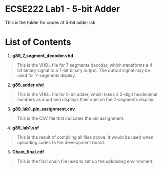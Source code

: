 # ECSE222 Lab1 - 5-bit Adder  
This is the folder for codes of 5-bit adder lab.  

# List of Contents  
1) __g89_7_segment_decoder.vhd__  
> This is the VHDL file for 7 segments decoder, which transforms a 4-bit binary signal to a 7-bit binary output. The output signal may be used for 7-segments display.  

2) __g89_adder.vhd__  
> This is the VHDL file for 5-bit adder, which takes 2 2-digit hexdecimal numbers as input and displays their sum on the 7-segments display.  

3) __g89_lab1_pin_assignment.csv__  
> This is the CSV file that indicates the pin assignment.  

4) __g89_lab1.sof__  
> This is the result of compliing all files above. It would be used when uploading codes to the development board.  

5) __Chain_final.cdf__  
> This is the final chain file used to set up the uploading environment.  

